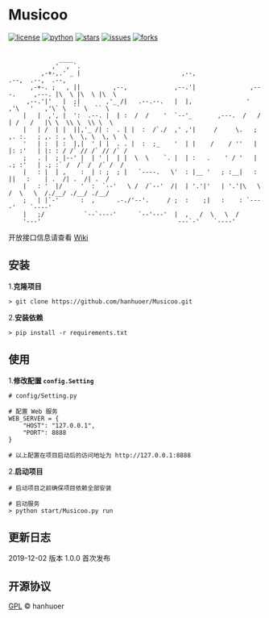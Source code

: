 # Musicoo

[![license](https://img.shields.io/github/license/hanhuoer/Musicoo?style=flat-square)](https://github.com/hanhuoer/Musicoo)
[![python](https://img.shields.io/badge/python-3.6-green?style=flat-square&logo=appveyor)](https://github.com/hanhuoer/Musicoo)
[![stars](https://img.shields.io/github/stars/hanhuoer/Musicoo?style=flat-square)](https://github.com/hanhuoer/Musicoo)
[![issues](https://img.shields.io/github/issues/hanhuoer/Musicoo?style=flat-square)](https://github.com/hanhuoer/Musicoo)
[![forks](https://img.shields.io/github/forks/hanhuoer/Musicoo?style=flat-square)](https://github.com/hanhuoer/Musicoo)

```
                                                                                                           
              ____                                                                                         
            ,'  , `.                                                                                       
         ,-+-,.' _ |                            ,--,                               .--,  .--,  .--,        
      ,-+-. ;   , ||         ,--,             ,--.'|               ,---.     ,---. |\  \ |\  \ |\  \       
     ,--.'|'   |  ;|       ,'_ /|   .--.--.   |  |,               '   ,'\   '   ,'\` \  `` \  `` \  `      
    |   |  ,', |  ':  .--. |  | :  /  /    '  `--'_       ,---.  /   /   | /   /   |\ \  \\ \  \\ \  \     
    |   | /  | |  ||,'_ /| :  . | |  :  /`./  ,' ,'|     /     \.   ; ,. :.   ; ,. : , \  \, \  \, \  \    
    '   | :  | :  |,|  ' | |  . . |  :  ;_    '  | |    /    / ''   | |: :'   | |: : / /` // /` // /` /    
    ;   . |  ; |--' |  | ' |  | |  \  \    `. |  | :   .    ' / '   | .; :'   | .; :` /  /` /  /` /  /     
    |   : |  | ,    :  | : ;  ; |   `----.   \'  : |__ '   ; :__|   :    ||   :    | .  /| .  /| .  /      
    |   : '  |/     '  :  `--'   \ /  /`--'  /|  | '.'|'   | '.'|\   \  /  \   \  /./__/ ./__/ ./__/       
    ;   | |`-'      :  ,      .-./'--'.     / ;  :    ;|   :    : `----'    `----'                         
    |   ;/           `--`----'      `--'---'  |  ,   /  \   \  /                                           
    '---'                                      ---`-'    `----'                                            
```

开放接口信息请查看 [Wiki](https://github.com/hanhuoer/Musicoo/wiki/Web-%E5%BC%80%E6%94%BE%E6%8E%A5%E5%8F%A3%E6%96%87%E6%A1%A3)

## 安装

1.**克隆项目**

```
> git clone https://github.com/hanhuoer/Musicoo.git
```

2.**安装依赖**

```
> pip install -r requirements.txt
```

## 使用

1.**修改配置  `config.Setting`**

```
# config/Setting.py

# 配置 Web 服务
WEB_SERVER = {
    "HOST": "127.0.0.1",
    "PORT": 8888
}

# 以上配置在项目启动后的访问地址为 http://127.0.0.1:8888
```

2.**启动项目**

```
# 启动项目之前确保项目依赖全部安装

# 启动服务
> python start/Musicoo.py run
```

## 更新日志

2019-12-02 版本 1.0.0 首次发布

## 开源协议

[GPL](https://github.com/hanhuoer/Musicoo/blob/master/LICENSE) © hanhuoer
